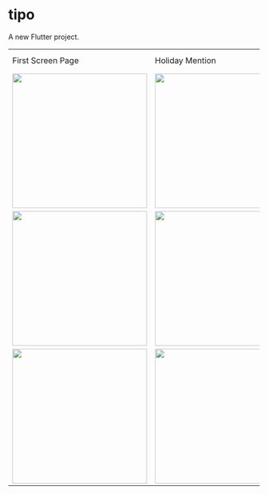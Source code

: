 # tipo

A new Flutter project.

<table>
  <tr>
    <td>First Screen Page</td>
     <td>Holiday Mention</td>
     <td>Present day in purple and selected day in pink</td>
  </tr>
  <tr>
    <td><img src="https://github.com/smtsarial/get-contact/blob/tipo/assets/images/Screenshot_1650572138.png" width=270></td>
    <td><img src="https://github.com/smtsarial/get-contact/blob/tipo/assets/images/Screenshot_1650572151.png" width=270></td>
    <td><img src="https://github.com/smtsarial/get-contact/blob/tipo/assets/images/Screenshot_1650572153.png" width=270></td>
  </tr> 
  <tr>
    <td><img src="https://github.com/smtsarial/get-contact/blob/tipo/assets/images/Screenshot_1650572162.png" width=270></td>
    <td><img src="https://github.com/smtsarial/get-contact/blob/tipo/assets/images/Screenshot_1650572177.png" width=270></td>
    <td><img src="https://github.com/smtsarial/get-contact/blob/tipo/assets/images/Screenshot_1650572454.png" width=270></td>
  </tr>
   <tr>
    <td><img src="https://github.com/smtsarial/get-contact/blob/tipo/assets/images/Screenshot_1650572658.png" width=270></td>
    <td><img src="https://github.com/smtsarial/get-contact/blob/tipo/assets/images/Screenshot_1650572663.png" width=270></td>

  </tr>
 </table>
